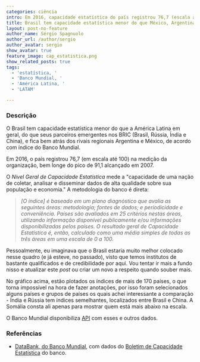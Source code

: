 ```yaml
---
categories: ciência
intro: Em 2016, capacidade estatística do país registrou 76,7 (escala até 100) em índice do Banco Mundial
title: Brasil tem capacidade estatística menor do que México, Argentina, China e, por que não, América Latina
layout: post-no-feature
author_name: Sérgio Spagnuolo
author_url: /author/sergio
author_avatar: sergio
show_avatar: true
feature_image: cap_estatistica.png
show_related_posts: true
tags:
  - 'estatística, '
  - 'Banco Mundial, '
  - 'América Latina, '
  - 'LATAM'

---
```


### Descrição

O Brasil tem capacidade estatística menor do que a América Latina em geral, do que seus parceiros emergentes nos BRIC (Brasil, Rússia, Índia e China), e fica bem atrás dos rivais regionais Argentina e México, de acordo com índice do Banco Mundial.

Em 2016, o país registrou 76,7 (em escala até 100) na medição da organização, bem longe do pico de 91,1 alcançado em 2007.

O *Nível Geral de Capacidade Estatística* mede a "capacidade de uma nação de coletar, analisar e disseminar dados de alta qualidade sobre sua população e economia." A metodologia do banco é direta:

> *[O índice] é baseado em um plano diagnóstico que avalia as seguintes áreas: metodologia; fontes de dados; e periodicidade e conveniência. Países são avaliados em 25 critérios nestas áreas, utilizando informação disponível publicamente e/ou informações disponibilizadas pelos países. O resultado geral de Capacidade Estatística é, então, calculado como uma média simples de todas as três áreas em uma escala de 0 a 100.*

Pessoalmente, eu imaginava que o Brasil estaria muito melhor colocado nesse quadro (e já esteve, no passado), visto que temos institutos de bastante qualificados e de credibilidade por aqui. Vou tentar ir mais a fundo nisso e atualizar este *post* ou criar um novo a respeito quando souber mais.

No gráfico acima, estão plotados os índices de mais de 170 países, o que torna impossível na hora de fazer anotações, por isso foram selecionados alguns países e grupos de países os quais achei interessante a comparação - Índia e Rússia tem índices semelhantes, localizados entre Brasil e China. A Somália consta ali apenas para mostrar quem está mais abaixo na escala.

O Banco Mundial disponibiliza [API](https://datahelpdesk.worldbank.org/knowledgebase/topics/125589) com esses e outros dados.

### Referências

- [DataBank, do Banco Mundial](http://databank.worldbank.org/data/reports.aspx?source=2&type=metadata&series=IQ.SCI.OVRL), com dados do [Boletim de Capacidade Estatística](http://datatopics.worldbank.org/statisticalcapacity/) do banco.
